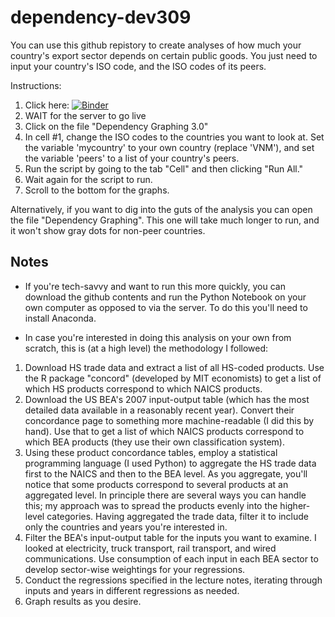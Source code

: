 # dependency-dev309

You can use this github repistory to create analyses of how much your country's export sector depends on certain public goods. You just need to input your country's ISO code, and the ISO codes of its peers.

Instructions:

1. Click here:
[![Binder](https://mybinder.org/badge.svg)](https://mybinder.org/v2/gh/eric-protzer/dependency-dev309/master)
2. WAIT for the server to go live
3. Click on the file "Dependency Graphing 3.0"
4. In cell #1, change the ISO codes to the countries you want to look at. Set the variable 'mycountry' to your own country (replace 'VNM'), and set the variable 'peers' to a list of your country's peers. 
5. Run the script by going to the tab "Cell" and then clicking "Run All." 
6. Wait again for the script to run.
7. Scroll to the bottom for the graphs. 

Alternatively, if you want to dig into the guts of the analysis you can open the file "Dependency Graphing". This one will take much longer to run, and it won't show gray dots for non-peer countries. 

## Notes
- If you're tech-savvy and want to run this more quickly, you can download the github contents and run the Python Notebook on your own computer as opposed to via the server. To do this you'll need to install Anaconda.

- In case you're interested in doing this analysis on your own from scratch, this is (at a high level) the methodology I followed:
1) Download HS trade data and extract a list of all HS-coded products. Use the R package "concord" (developed by MIT economists) to get a list of which HS products correspond to which NAICS products. 
2) Download the US BEA's 2007 input-output table (which has the most detailed data available in a reasonably recent year). Convert their concordance page to something more machine-readable (I did this by hand). Use that to get a list of which NAICS products correspond to which BEA products (they use their own classification system). 
3) Using these product concordance tables, employ a statistical programming language (I used Python) to aggregate the HS trade data first to the NAICS and then to the BEA level. As you aggregate, you'll notice that some products correspond to several products at an aggregated level. In principle there are several ways you can handle this; my approach was to spread the products evenly into the higher-level categories. Having aggregated the trade data, filter it to include only the countries and years you're interested in. 
4) Filter the BEA's input-output table for the inputs you want to examine. I looked at electricity, truck transport, rail transport, and wired communications. Use consumption of each input in each BEA sector to develop sector-wise weightings for your regressions. 
5) Conduct the regressions specified in the lecture notes, iterating through inputs and years in different regressions as needed. 
6) Graph results as you desire. 
